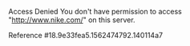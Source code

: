 Access Denied You don't have permission to access "http://www.nike.com/" on this server.

Reference #18.9e33fea5.1562474792.140114a7